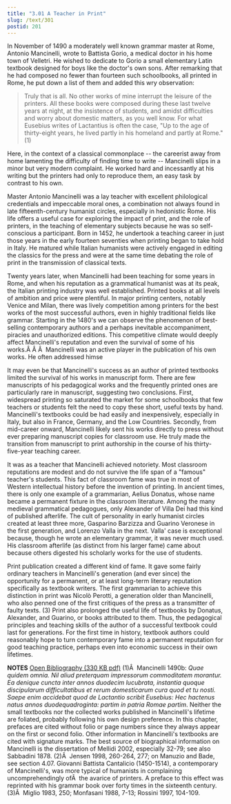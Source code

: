 ```yaml
---
title: "3.01 A Teacher in Print"
slug: /text/301
postid: 201
---
```

In November of 1490 a moderately well known grammar master at Rome, Antonio Mancinelli, wrote to Battista Gorio, a medical doctor in his home town of Velletri. He wished to dedicate to Gorio a small elementary Latin textbook designed for boys like the doctor's own sons. After remarking that he had composed no fewer than fourteen such schoolbooks, all printed in Rome, he put down a list of them and added this wry observation:
<blockquote>Truly that is all. No other works of mine interrupt the leisure of the printers. All these books were composed during these last twelve years at night, at the insistence of students, and amidst difficulties and worry about domestic matters, as you well know. For what Eusebius writes of Lactantius is often the case, "Up to the age of thirty-eight years, he lived partly in his homeland and partly at Rome." (1)</blockquote>
Here, in the context of a classical commonplace -- the careerist away from home lamenting the difficulty of finding time to write -- Mancinelli slips in a minor but very modern complaint. He worked hard and incessantly at his writing but the printers had only to reproduce them, an easy task by contrast to his own.

Master Antonio Mancinelli was a lay teacher with excellent philological credentials and impeccable moral ones, a combination not always found in late fifteenth-century humanist circles, especially in hedonistic Rome. His life offers a useful case for exploring the impact of print, and the role of printers, in the teaching of elementary subjects because he was so self-conscious a participant. Born in 1452, he undertook a teaching career in just those years in the early fourteen seventies when printing began to take hold in Italy. He matured while Italian humanists were actively engaged in editing the classics for the press and were at the same time debating the role of print in the transmission of classical texts.

Twenty years later, when Mancinelli had been teaching for some years in Rome, and when his reputation as a grammatical humanist was at its peak, the Italian printing industry was well established. Printed books at all levels of ambition and price were plentiful. In major printing centers, notably Venice and Milan, there was lively competition among printers for the best works of the most successful authors, even in highly traditional fields like grammar. Starting in the 1480's we can observe the phenomenon of best-selling contemporary authors and a perhaps inevitable accompaniment, piracies and unauthorized editions. This competitive climate would deeply affect Mancinelli's reputation and even the survival of some of his works.Â Â Â  Mancinelli was an active player in the publication of his own works. He often addressed himse

It may even be that Mancinelli's success as an author of printed textbooks limited the survival of his works in manuscript form. There are few manuscripts of his pedagogical works and the frequently printed ones are particularly rare in manuscript, suggesting two conclusions. First, widespread printing so saturated the market for some schoolbooks that few teachers or students felt the need to copy these short, useful texts by hand. Mancinelli's textbooks could be had easily and inexpensively, especially in Italy, but also in France, Germany, and the Low Countries. Secondly, from mid-career onward, Mancinelli likely sent his works directly to press without ever preparing manuscript copies for classroom use. He truly made the transition from manuscript to print authorship in the course of his thirty-five-year teaching career.

It was as a teacher that Mancinelli achieved notoriety. Most classroom reputations are modest and do not survive the life span of a "famous" teacher's students. This fact of classroom fame was true in most of Western intellectual history before the invention of printing. In ancient times, there is only one example of a grammarian, Aelius Donatus, whose name became a permanent fixture in the classroom literature. Among the many medieval grammatical pedagogues, only Alexander of Villa Dei had this kind of published afterlife. The cult of personality in early humanist circles created at least three more, Gasparino Barzizza and Guarino Veronese in the first generation, and Lorenzo Valla in the next. Valla' case is exceptional because, though he wrote an elementary grammar, it was never much used. His classroom afterlife (as distinct from his larger fame) came about because others digested his scholarly works for the use of students.

Print publication created a different kind of fame. It gave some fairly ordinary teachers in Mancinelli's generation (and ever since) the opportunity for a permanent, or at least long-term literary reputation specifically as textbook writers. The first grammarian to achieve this distinction in print was Nicolò Perotti, a generation older than Mancinelli, who also penned one of the first critiques of the press as a transmitter of faulty texts. (3) Print also prolonged the useful life of textbooks by Donatus, Alexander, and Guarino, or books attributed to them. Thus, the pedagogical principles and teaching skills of the author of a successful textbook could last for generations. For the first time in history, textbook authors could reasonably hope to turn contemporary fame into a permanent reputation for good teaching practice, perhaps even into economic success in their own lifetimes.

<strong>NOTES</strong>
<a href="http://www.humanismforsale.org/bibliography.pdf" target="new">Open Bibliography (330 KB pdf)</a>
(1)Â  Mancinelli 1490b: <em>Quae quidem omnia. Nil aliud preterquam impressorum commoditatem morantur. Ea denique cuncta inter annos duodecim lucubrata, instantia quoque discipularum difficultatibus et rerum domesticarum cura quod et tu nosti. Saepe enim accidebat quod de Lactantio scribit Eusebius: Hec hactenus natus annos duodequadroginta: partim in patria Romae partim</em>. Neither the small textbooks nor the collected works published in Mancinelli's lifetime are foliated, probably following his own design preference. In this chapter, prefaces are cited without folio or page numbers since they always appear on the first or second folio. Other information in Mancinelli's textbooks are cited with signature marks. The best source of biographical information on Mancinelli is the dissertation of Mellidi 2002, especially 32-79; see also Sabbadini 1878.
(2)Â  Jensen 1998, 260-264, 277; on Manuzio and Bade, see section 4.07. Giovanni Battista Cantalicio (1450-1514), a contemporary of Mancinelli's, was more typical of humanists in complaining uncomprehendingly ofÂ  the avarice of printers. A preface to this effect was reprinted with his grammar book over forty times in the sixteenth century.
(3)Â  Miglio 1983, 250; Monfasani 1988, 7-13; Rossini 1997, 104-109.
